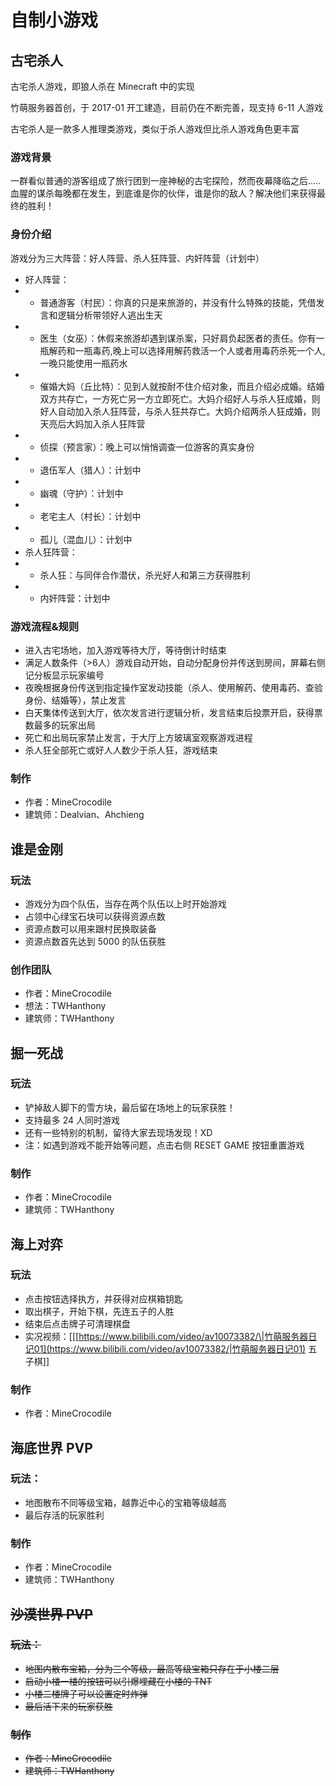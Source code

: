 # 自制小游戏

## 古宅杀人

古宅杀人游戏，即狼人杀在 Minecraft 中的实现

竹萌服务器首创，于 2017-01 开工建造，目前仍在不断完善，现支持 6-11 人游戏

古宅杀人是一款多人推理类游戏，类似于杀人游戏但比杀人游戏角色更丰富

### 游戏背景

一群看似普通的游客组成了旅行团到一座神秘的古宅探险，然而夜幕降临之后.....血腥的谋杀每晚都在发生，到底谁是你的伙伴，谁是你的敌人？解决他们来获得最终的胜利！

### 身份介绍

游戏分为三大阵营：好人阵营、杀人狂阵营、内奸阵营（计划中）

* 好人阵营：
* * 普通游客（村民）：你真的只是来旅游的，并没有什么特殊的技能，凭借发言和逻辑分析带领好人逃出生天
* * 医生（女巫）：休假来旅游却遇到谋杀案，只好肩负起医者的责任。你有一瓶解药和一瓶毒药,晚上可以选择用解药救活一个人或者用毒药杀死一个人,一晚只能使用一瓶药水
* * 催婚大妈（丘比特）：见到人就按耐不住介绍对象，而且介绍必成婚。结婚双方共存亡，一方死亡另一方立即死亡。大妈介绍好人与杀人狂成婚，则好人自动加入杀人狂阵营，与杀人狂共存亡。大妈介绍两杀人狂成婚，则天亮后大妈加入杀人狂阵营
* * 侦探（预言家）：晚上可以悄悄调查一位游客的真实身份
* * 退伍军人（猎人）：计划中
* * 幽魂（守护）：计划中
* * 老宅主人（村长）：计划中
* * 孤儿（混血儿）：计划中
* 杀人狂阵营：
* * 杀人狂：与同伴合作潜伏，杀光好人和第三方获得胜利
* * 内奸阵营：计划中

### 游戏流程&规则

* 进入古宅场地，加入游戏等待大厅，等待倒计时结束
* 满足人数条件（&gt;6人）游戏自动开始，自动分配身份并传送到房间，屏幕右侧记分板显示玩家编号
* 夜晚根据身份传送到指定操作室发动技能（杀人、使用解药、使用毒药、查验身份、结婚等），禁止发言
* 白天集体传送到大厅，依次发言进行逻辑分析，发言结束后投票开启，获得票数最多的玩家出局
* 死亡和出局玩家禁止发言，于大厅上方玻璃室观察游戏进程
* 杀人狂全部死亡或好人人数少于杀人狂，游戏结束

### 制作

* 作者：MineCrocodile
* 建筑师：Dealvian、Ahchieng

## 谁是金刚

### 玩法

* 游戏分为四个队伍，当存在两个队伍以上时开始游戏
* 占领中心绿宝石块可以获得资源点数
* 资源点数可以用来跟村民换取装备
* 资源点数首先达到 5000 的队伍获胜

### 创作团队

* 作者：MineCrocodile
* 想法：TWHanthony
* 建筑师：TWHanthony

## 掘一死战

### 玩法

* 铲掉敌人脚下的雪方块，最后留在场地上的玩家获胜！
* 支持最多 24 人同时游戏
* 还有一些特别的机制，留待大家去现场发现！XD
* 注：如遇到游戏不能开始等问题，点击右侧 RESET GAME 按钮重置游戏

### 制作

* 作者：MineCrocodile
* 建筑师：TWHanthony

## 海上对弈

### 玩法

* 点击按钮选择执方，并获得对应棋箱钥匙
* 取出棋子，开始下棋，先连五子的人胜
* 结束后点击牌子可清理棋盘
* 实况视频：\[\[[https://www.bilibili.com/video/av10073382/\|竹萌服务器日记01](https://www.bilibili.com/video/av10073382/|竹萌服务器日记01) 五子棋\]\]

### 制作

* 作者：MineCrocodile

## 海底世界 PVP

### 玩法：

* 地图散布不同等级宝箱，越靠近中心的宝箱等级越高
* 最后存活的玩家胜利

### 制作

* 作者：MineCrocodile
* 建筑师：TWHanthony

## ~~沙漠世界 PVP~~

### ~~玩法：~~

* ~~地图内散布宝箱，分为三个等级，最高等级宝箱只存在于小楼二层~~
* ~~启动小楼一楼的按钮可以引爆埋藏在小楼的 TNT~~
* ~~小楼二楼牌子可以设置定时炸弹~~
* ~~最后活下来的玩家获胜~~

### ~~制作~~

* ~~作者：MineCrocodile~~
* ~~建筑师：TWHanthony~~

